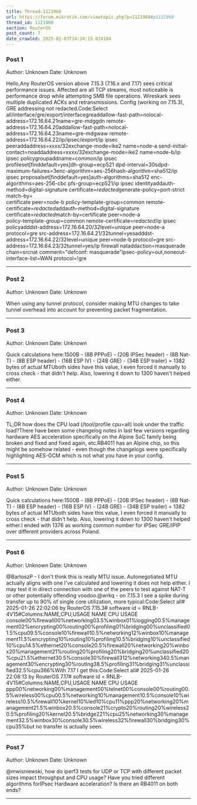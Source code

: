```yaml
---
title: Thread-1121960
url: https://forum.mikrotik.com/viewtopic.php?p=1121960#p1121960
thread_id: 1121960
section: RouterOS
post_count: 7
date_crawled: 2025-02-03T14:24:15.024104
---
```


### Post 1
Author: Unknown
Date: Unknown

Hello,Any RouterOS version above 7.15.3 (7.16.x and 7.17) sees critical performance issues. Affected are all TCP streams, most noticeable is performance drop while attempting SMB file operations. Wireskark sees multiple duplicated ACKs and retransmissions. Config (working on 7.15.3), GRE addressing not redacted.Code:Select all/interface/gre/export/interfacegreaddallow-fast-path=nolocal-address=172.16.64.21name=gre-mdggdn remote-address=172.16.64.20addallow-fast-path=nolocal-address=172.16.64.23name=gre-mdgwaw remote-address=172.16.64.22/ip/ipsec/export/ip ipsec peeraddaddress=xxxx/32exchange-mode=ike2 name=node-a send-initial-contact=noaddaddress=xxxx/32exchange-mode=ike2 name=node-b/ip ipsec policygroupaddname=common/ip ipsec profileset[finddefault=yes]dh-group=ecp521 dpd-interval=30sdpd-maximum-failures=3enc-algorithm=aes-256hash-algorithm=sha512/ip ipsec proposalset[finddefault=yes]auth-algorithms=sha512 enc-algorithms=aes-256-cbc pfs-group=ecp521/ip ipsec identityaddauth-method=digital-signature certificate=*redacted*generate-policy=port-strict match-by=\
    certificate peer=node-b policy-template-group=common remote-certificate=*redacted*addauth-method=digital-signature certificate=*redacted*match-by=certificate peer=node-a \
    policy-template-group=common remote-certificate=*redacted*/ip ipsec policyadddst-address=172.16.64.20/32level=unique peer=node-a protocol=gre src-address=172.16.64.21/32tunnel=yesadddst-address=172.16.64.22/32level=unique peer=node-b protocol=gre src-address=172.16.64.23/32tunnel=yes/ip firewall nataddaction=masquerade chain=srcnat comment="defconf: masquerade"ipsec-policy=out,noneout-interface-list=WAN protocol=!gre

---
### Post 2
Author: Unknown
Date: Unknown

When using any tunnel protocol, consider making MTU changes to take tunnel overhead into account for preventing packet fragmentation.

---
### Post 3
Author: Unknown
Date: Unknown

Quick calculations here:1500B - (8B PPPoE) - (20B IPSec header) - (8B Nat-T) - (8B ESP header) - (16B ESP IV) - (24B GRE) - (34B ESP trailer) = 1382 bytes of actual MTUboth sides have this value, I even forced it manually to cross check - that didn't help. Also, lowering it down to 1300 haven't helped either.

---
### Post 4
Author: Unknown
Date: Unknown

TL;DR how does the CPU load (/tool/profile cpu=all) look under the traffic load?There have been some changelog notes in last few versions regarding hardware AES acceleration specifically on the Alpine SoC family being broken and fixed and fixed again, etc.RB4011 has an Alpine chip, so this might be somehow related - even though the changelogs were specifically highlighting AES-GCM which is not what you have in your config.

---
### Post 5
Author: Unknown
Date: Unknown

Quick calculations here:1500B - (8B PPPoE) - (20B IPSec header) - (8B Nat-T) - (8B ESP header) - (16B ESP IV) - (24B GRE) - (34B ESP trailer) = 1382 bytes of actual MTUboth sides have this value, I even forced it manually to cross check - that didn't help. Also, lowering it down to 1300 haven't helped either.I ended with 1376 as working common number for IPSec GRE/IPIP over different providers across Poland.

---
### Post 6
Author: Unknown
Date: Unknown

@BartoszP - I don't think this is really MTU issue. Autonegotiated MTU actually aligns with one I've calculated and lowering it does not help either. I may test it in direct connection with one of the peers to test against NAT-T or other potentially offending voodoo.@wrkq - on 7.15.3 I see a spike during transfer up to 90% of single core utilization, more typical:Code:Select all# 2025-01-26 22:02:06 by RouterOS 7.15.3# software id = RNLB-4V15#Columns:NAME,CPU,USAGE
NAME          CPU  USAGE
console00%firewall00%networking03.5%winbox01%logging00.5%management02%encrypting00%routing00%profiling01%bridging00%unclassified01.5%cpu09.5%console10%firewall10.5%networking12%winbox10%management11.5%encrypting10%routing10%profiling10.5%bridging10%unclassified10%cpu14.5%ethernet20%console20.5%firewall20%networking20%winbox20%management21%routing20%profiling20%bridging20%unclassified20%cpu21.5%ethernet30.5%console30%firewall312%networking340.5%management30%encrypting30%routing38.5%profiling31%bridging31%unclassified32.5%cpu366%With 7.17 I get this:Code:Select all# 2025-01-26 22:08:13 by RouterOS 7.17# software id = RNLB-4V15#Columns:NAME,CPU,USAGE
NAME        CPU  USAGE
ppp00%networking00%management00%telnet00%console00%routing00.5%wireless00%cpu00.5%networking10%management10.5%console10%wireless10.5%firewall10%kernel10%led10%cpu11%ppp20%networking20%management21.5%winbox20.5%console21%crypto20%routing20%wireless20.5%profiling20%kernel20.5%bridge221%cpu25%networking30%management32.5%winbox30%console30.5%wireless32%firewall30%bridging30%cpu35%but no transfer is actually seen.

---
### Post 7
Author: Unknown
Date: Unknown

@mwisniewski, how do iperf3 tests for UDP or TCP with different packet sizes impact throughput and CPU usage? Have you tried different algorithms forIPsec Hardware acceleration? Is there an RB4011 on both ends?

---
